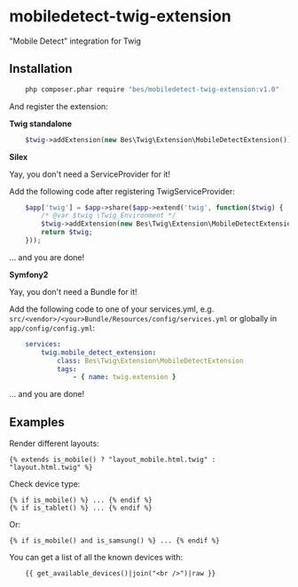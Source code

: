 mobiledetect-twig-extension
===========================

"Mobile Detect" integration for Twig


Installation
------------


```bash
    php composer.phar require "bes/mobiledetect-twig-extension:v1.0"
```

And register the extension:


**Twig standalone**

```php
    $twig->addExtension(new Bes\Twig\Extension\MobileDetectExtension());
```


**Silex**

Yay, you don't need a ServiceProvider for it!

Add the following code after registering TwigServiceProvider:

```php
    $app['twig'] = $app->share($app->extend('twig', function($twig) {
        /* @var $twig \Twig_Environment */
        $twig->addExtension(new Bes\Twig\Extension\MobileDetectExtension);
        return $twig;
    }));
```
... and you are done!


**Symfony2**

Yay, you don't need a Bundle for it!

Add the following code to one of your services.yml, e.g.
`src/<vendor>/<your>Bundle/Resources/config/services.yml` or
globally in `app/config/config.yml`:

```yaml
    services:
        twig.mobile_detect_extension:
            class: Bes\Twig\Extension\MobileDetectExtension
            tags:
                - { name: twig.extension }
```

... and you are done!


Examples
--------

Render different layouts:

```jinja
{% extends is_mobile() ? "layout_mobile.html.twig" : "layout.html.twig" %}
```

Check device type:

```jinja
{% if is_mobile() %} ... {% endif %}
{% if is_tablet() %} ... {% endif %}
```

Or:

```jinja
{% if is_mobile() and is_samsung() %} ... {% endif %}
```

You can get a list of all the known devices with:

```jinja
    {{ get_available_devices()|join("<br />")|raw }}
```
